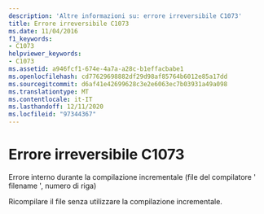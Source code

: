 ```yaml
---
description: 'Altre informazioni su: errore irreversibile C1073'
title: Errore irreversibile C1073
ms.date: 11/04/2016
f1_keywords:
- C1073
helpviewer_keywords:
- C1073
ms.assetid: a946fcf1-674e-4a7a-a28c-b1effacbabe1
ms.openlocfilehash: cd77629698882df29d98af85764b6012e85a17dd
ms.sourcegitcommit: d6af41e42699628c3e2e6063ec7b03931a49a098
ms.translationtype: MT
ms.contentlocale: it-IT
ms.lasthandoff: 12/11/2020
ms.locfileid: "97344367"
---
```

# <a name="fatal-error-c1073"></a>Errore irreversibile C1073

Errore interno durante la compilazione incrementale (file del compilatore ' filename ', numero di riga)

Ricompilare il file senza utilizzare la compilazione incrementale.
